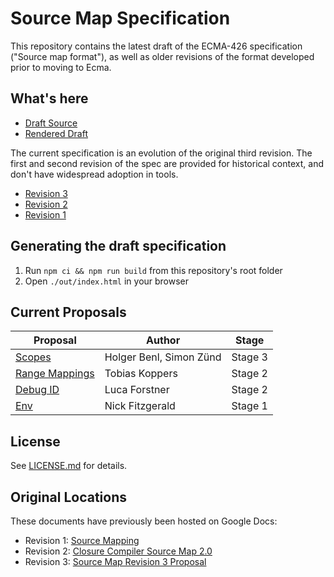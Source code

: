 # Source Map Specification

This repository contains the latest draft of the ECMA-426 specification ("Source map format"), as
well as older revisions of the format developed prior to moving to Ecma.

## What's here

* [Draft Source](spec.emu)
* [Rendered Draft](https://tc39.es/ecma426/)

The current specification is an evolution of the original third revision. The
first and second revision of the spec are provided for historical context, and
don't have widespread adoption in tools.

* [Revision 3](source-map-rev3.md)
* [Revision 2](source-map-rev2.md)
* [Revision 1](source-map-rev1.md)

## Generating the draft specification

1. Run `npm ci && npm run build` from this repository's root folder
2. Open `./out/index.html` in your browser

## Current Proposals

| Proposal                                                                                   | Author                  | Stage   |
| ------------------------------------------------------------------------------------------ | ----------------------- | ------- |
| [Scopes](https://github.com/tc39/ecma426/blob/main/proposals/scopes.md)                 | Holger Benl, Simon Zünd | Stage 3 |
| [Range Mappings](https://github.com/tc39/ecma426/blob/main/proposals/range-mappings.md) | Tobias Koppers          | Stage 2 |
| [Debug ID](https://github.com/tc39/ecma426/blob/main/proposals/debug-id.md)             | Luca Forstner           | Stage 2 |
| [Env](https://github.com/tc39/ecma426/blob/main/proposals/env.md)                       | Nick Fitzgerald         | Stage 1 |

## License

See [LICENSE.md](./LICENSE.md) for details.

## Original Locations

These documents have previously been hosted on Google Docs:

* Revision 1: [Source Mapping](https://docs.google.com/document/d/1g6tuP7unEkxUSZwLm4IcLoJn1eNDhEmZLAV2kphdvOY/edit)
* Revision 2: [Closure Compiler Source Map 2.0](https://docs.google.com/document/d/1xi12LrcqjqIHTtZzrzZKmQ3lbTv9mKrN076UB-j3UZQ/edit?hl=en_US)
* Revision 3: [Source Map Revision 3 Proposal](https://docs.google.com/document/d/1U1RGAehQwRypUTovF1KRlpiOFze0b-_2gc6fAH0KY0k/edit#heading=h.1ce2c87bpj24)
